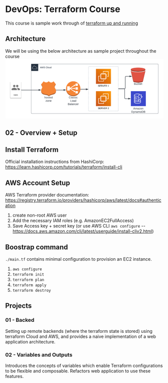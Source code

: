 # DevOps: Terraform Course

This course is sample work through of [terraform up and running](https://www.terraformupandrunning.com/)

## Architecture

We will be using the below architecture as sample project throughout the course
![](./assets/architecture.png)

## 02 - Overview + Setup

## Install Terraform

Official installation instructions from HashiCorp: https://learn.hashicorp.com/tutorials/terraform/install-cli

## AWS Account Setup

AWS Terraform provider documentation: https://registry.terraform.io/providers/hashicorp/aws/latest/docs#authentication

1. create non-root AWS user
2. Add the necessary IAM roles (e.g. AmazonEC2FullAccess)
3. Save Access key + secret key (or use AWS CLI `aws configure` -- https://docs.aws.amazon.com/cli/latest/userguide/install-cliv2.html)

## Boostrap command

`./main.tf` contains minimal configuration to provision an EC2 instance.

1. `aws configure`
2. `terraform init`
3. `terraform plan`
4. `terraform apply`
5. `terraform destroy`

## Projects

<!-- ### 01 - Evolution of Cloud + Infrastructure as Code

High level overview of the evolution of cloud computing and infrastructure as code.

This module does not have any corresponding code.

### 02 - Overview + Setup

Terraform overview and setup instructions.

Includes basic `hello world` terraform config to provision a single AWS EC2 instance. -->

### 01 - Backed

Setting up remote backends (where the terraform state is stored) using terraform Cloud and AWS, and provides a naive implementation of a web application architecture.

### 02 - Variables and Outputs

Introduces the concepts of variables which enable Terraform configurations to be flexible and composable. Refactors web application to use these features.

<!-- ### 05 - Language Features

Describes additional features of the Hashicorp Configuration Language (HCL).

### 06 - Organization and Modules -->

<!-- Demonstrates how to structure terraform code into reuseable modules and how to instantiate/configure modules.

### 07 - Managing Multiple Environments

Shows two methods for managing multiple environments (e.g. dev/staging/prodution) with Terraform.

### 08 - Testing

Explains different types of testing (manual + automated) for Terraform modules and configurations.

### 09 - Developer Workflows + CI/CD

Covers how teams can work together with Terraform and how to set up CI/CD pipelines to keep infrastructure environments up to date.
